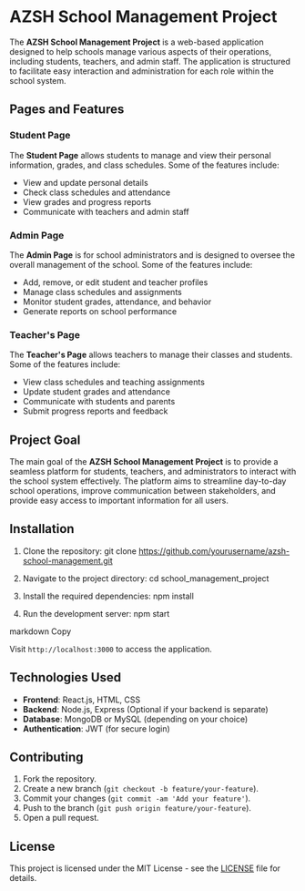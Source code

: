 # AZSH School Management Project

The **AZSH School Management Project** is a web-based application designed to help schools manage various aspects of their operations, including students, teachers, and admin staff. The application is structured to facilitate easy interaction and administration for each role within the school system.

## Pages and Features

### Student Page

The **Student Page** allows students to manage and view their personal information, grades, and class schedules. Some of the features include:
- View and update personal details
- Check class schedules and attendance
- View grades and progress reports
- Communicate with teachers and admin staff

### Admin Page

The **Admin Page** is for school administrators and is designed to oversee the overall management of the school. Some of the features include:
- Add, remove, or edit student and teacher profiles
- Manage class schedules and assignments
- Monitor student grades, attendance, and behavior
- Generate reports on school performance

### Teacher's Page

The **Teacher's Page** allows teachers to manage their classes and students. Some of the features include:
- View class schedules and teaching assignments
- Update student grades and attendance
- Communicate with students and parents
- Submit progress reports and feedback

## Project Goal

The main goal of the **AZSH School Management Project** is to provide a seamless platform for students, teachers, and administrators to interact with the school system effectively. The platform aims to streamline day-to-day school operations, improve communication between stakeholders, and provide easy access to important information for all users.

## Installation

1. Clone the repository:
git clone https://github.com/yourusername/azsh-school-management.git

2. Navigate to the project directory:
cd school_management_project

3. Install the required dependencies:
npm install

4. Run the development server:
npm start

markdown
Copy

Visit `http://localhost:3000` to access the application.

## Technologies Used

- **Frontend**: React.js, HTML, CSS
- **Backend**: Node.js, Express (Optional if your backend is separate)
- **Database**: MongoDB or MySQL (depending on your choice)
- **Authentication**: JWT (for secure login)

## Contributing

1. Fork the repository.
2. Create a new branch (`git checkout -b feature/your-feature`).
3. Commit your changes (`git commit -am 'Add your feature'`).
4. Push to the branch (`git push origin feature/your-feature`).
5. Open a pull request.

## License

This project is licensed under the MIT License - see the [LICENSE](LICENSE) file for details.